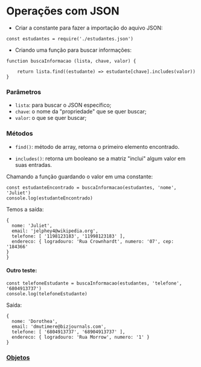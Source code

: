 # Operações com JSON

- Criar a constante para fazer a importação do aquivo JSON:

```
const estudantes = require('./estudantes.json')
```

- Criando uma função para buscar informações:

```
function buscaInformacao (lista, chave, valor) {

    return lista.find((estudante) => estudante[chave].includes(valor))
}
```

### Parâmetros

- `lista`: para buscar o JSON específico;
- `chave`: o nome da "propriedade" que se quer buscar;
- `valor`: o que se quer buscar;

### Métodos

- `find()`: método de array, retorna o primeiro elemento encontrado.

- `includes()`: retorna um booleano se a matriz "inclui" algum valor em suas entradas.

Chamando a função guardando o valor em uma constante:

```
const estudanteEncontrado = buscaInformacao(estudantes, 'nome', 'Juliet')
console.log(estudanteEncontrado)
```

Temos a saída:


```
{
  nome: 'Juliet',
  email: 'jelphey4@wikipedia.org',
  telefone: [ '1198123183', '11998123183' ],
  endereco: { logradouro: 'Rua Crownhardt', numero: '07', cep: '184366' 
}
}
```

#### Outro teste:

```
const telefoneEstudante = buscaInformacao(estudantes, 'telefone', '6804913737')
console.log(telefoneEstudante)
```

Saída: 

```
{
  nome: 'Dorothea',
  email: 'dmutimere@bizjournals.com',
  telefone: [ '6804913737', '68904913737' ],
  endereco: { logradouro: 'Rua Morrow', numero: '1' }
}
```

### [Objetos](../objetos.md)
